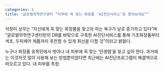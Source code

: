 ```yaml
---
categories: b
title: "글로벌의학연구센터 “피부에 꼭 맞는 화장품 ‘AI진단서비스’로 찾아보세요”"
---
```

석장미 상무는 &ldquo;자신에게 꼭 맞는 화장품을 찾고자 하는 욕구가 날로 증가하고 있다&rdquo;며 &ldquo;글로벌의학연구센터만의 DB를 바탕으로 구축한 AI진단서비스를 통해 기초화장품부터 색조, 두피케어 제품까지 추천할 수 있게 최선을 다할 것&rdquo;이라고 밝혔다.&nbsp;



누구나 화장품 유목민에서 벗어나 내 피부에 꼭 맞는 &lsquo;인생템&rsquo;을 찾고 싶어 한다. 과거에는 이것저것 많이 사용해 보는 방법뿐이었다면 최근에는 AI진단프로그램이 해결책으로 떠오르고 있다. 내 피부를 측정&middot;
